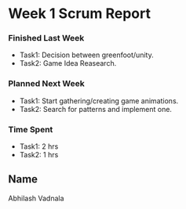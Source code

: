 # Week 1 Scrum Report

### Finished Last Week 
- Task1: Decision between greenfoot/unity.
- Task2: Game Idea Reasearch.

### Planned Next Week 
- Task1: Start gathering/creating game animations.
- Task2: Search for patterns and implement one.

### Time Spent

- Task1: 2 hrs
- Task2: 1 hrs

## Name
Abhilash Vadnala
